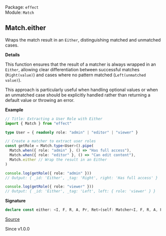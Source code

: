 Package: `effect`<br />
Module: `Match`<br />

## Match.either

Wraps the match result in an `Either`, distinguishing matched and unmatched
cases.

**Details**

This function ensures that the result of a matcher is always wrapped in an
`Either`, allowing clear differentiation between successful matches
(`Right(value)`) and cases where no pattern matched (`Left(unmatched
value)`).

This approach is particularly useful when handling optional values or when an
unmatched case should be explicitly handled rather than returning a default
value or throwing an error.

**Example**

```ts
// Title: Extracting a User Role with Either
import { Match } from "effect"

type User = { readonly role: "admin" | "editor" | "viewer" }

// Create a matcher to extract user roles
const getRole = Match.type<User>().pipe(
  Match.when({ role: "admin" }, () => "Has full access"),
  Match.when({ role: "editor" }, () => "Can edit content"),
  Match.either // Wrap the result in an Either
)

console.log(getRole({ role: "admin" }))
// Output: { _id: 'Either', _tag: 'Right', right: 'Has full access' }

console.log(getRole({ role: "viewer" }))
// Output: { _id: 'Either', _tag: 'Left', left: { role: 'viewer' } }
```

**Signature**

```ts
declare const either: <I, F, R, A, Pr, Ret>(self: Matcher<I, F, R, A, Pr, Ret>) => [Pr] extends [never] ? (input: I) => Either.Either<Unify<A>, R> : Either.Either<Unify<A>, R>
```

[Source](https://github.com/Effect-TS/effect/tree/main/packages/effect/src/Match.ts#L1157)

Since v1.0.0